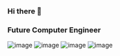 ### Hi there 👋
### Future Computer Engineer 
![image](https://user-images.githubusercontent.com/59549186/200153345-06311923-7f3a-45dc-9da2-ae6f2e802003.png)
![image](https://user-images.githubusercontent.com/59549186/200153418-2875dd5e-0854-48d1-8847-8b419ef68491.png)
![image](https://user-images.githubusercontent.com/59549186/200153427-aba5655a-e25f-47fd-b7dc-e32496eff859.png)
![image](https://user-images.githubusercontent.com/59549186/200153435-f83e9ffe-8e06-4817-9f54-f9acd76618f3.png)


<!--
**MirageM/MirageM** is a ✨ _special_ ✨ repository because its `README.md` (this file) appears on your GitHub profile.

Here are some ideas to get you started:

- 🔭 I’m currently working on ...
- 🌱 I’m currently learning ...
- 👯 I’m looking to collaborate on ...
- 🤔 I’m looking for help with ...
- 💬 Ask me about ...
- 📫 How to reach me: ...
- 😄 Pronouns: ...
- ⚡ Fun fact: ...
-->


